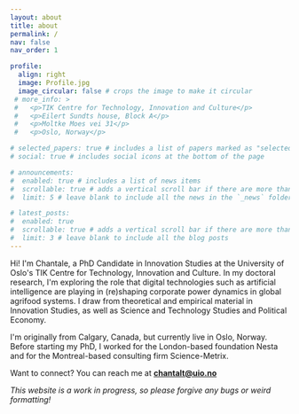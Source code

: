 ```yaml
---
layout: about
title: about
permalink: /
nav: false
nav_order: 1

profile:
  align: right
  image: Profile.jpg
  image_circular: false # crops the image to make it circular
 # more_info: >
 #   <p>TIK Centre for Technology, Innovation and Culture</p>
 #   <p>Eilert Sundts house, Block A</p>
 #   <p>Moltke Moes vei 31</p>
 #   <p>Oslo, Norway</p>

# selected_papers: true # includes a list of papers marked as "selected={true}"
# social: true # includes social icons at the bottom of the page

# announcements:
#  enabled: true # includes a list of news items
#  scrollable: true # adds a vertical scroll bar if there are more than 3 news items
#  limit: 5 # leave blank to include all the news in the `_news` folder

# latest_posts:
#  enabled: true
#  scrollable: true # adds a vertical scroll bar if there are more than 3 new posts items
#  limit: 3 # leave blank to include all the blog posts
---
```


Hi! I'm Chantale, a PhD Candidate in Innovation Studies at the University of Oslo's TIK Centre for Technology, Innovation and Culture. In my doctoral research, I'm exploring the role that digital technologies such as artificial intelligence are playing in (re)shaping corporate power dynamics in global agrifood systems. I draw from theoretical and empirical material in Innovation Studies, as well as Science and Technology Studies and Political Economy. 

I'm originally from Calgary, Canada, but currently live in Oslo, Norway. Before starting my PhD, I worked for the London-based foundation Nesta and for the Montreal-based consulting firm Science-Metrix. 

Want to connect? You can reach me at **chantalt@uio.no** 

*This website is a work in progress, so please forgive any bugs or weird formatting!* 
